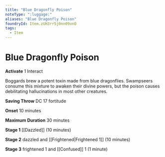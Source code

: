 ```yaml
---
title: "Blue Dragonfly Poison"
noteType: ":luggage:"
aliases: "Blue Dragonfly Poison"
foundryId: Item.zUH3rr5j0nn09vnO
tags:
  - Item
---
```


# Blue Dragonfly Poison

**Activate** 1 Interact

Boggards brew a potent toxin made from blue dragonflies. Swampseers consume this mixture to awaken their divine powers, but the poison causes debilitating hallucinations in most other creatures.

**Saving Throw** DC 17 fortitude

**Onset** 10 minutes

**Maximum Duration** 30 minutes

**Stage 1** [[Dazzled]] (10 minutes)

**Stage 2** dazzled and [[Frightened|Frightened 1]] (10 minutes)

**Stage 3** frightened 1 and [[Confused]] 1 (1 minute)
